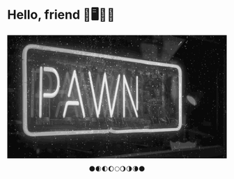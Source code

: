 # Hello, friend 🤖🖥️💾🌙
<p align="center">
  <img src="https://github.com/m00nbyt3/m00nbyt3/blob/master/pwned.gif" width="768" align="center">
  </p>
<p align="center">🌑🌒🌓🌔🌕🌖🌗🌘🌑</p>
